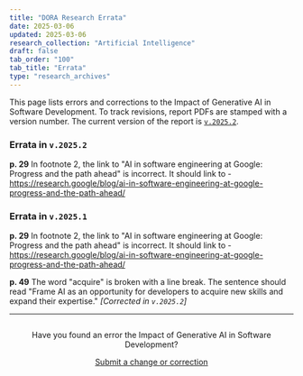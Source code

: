 ```yaml
---
title: "DORA Research Errata"
date: 2025-03-06
updated: 2025-03-06
research_collection: "Artificial Intelligence"
draft: false
tab_order: "100"
tab_title: "Errata"
type: "research_archives"
---
```


This page lists errors and corrections to the Impact of Generative AI in Software Development. To track revisions, report PDFs are stamped with a version number. The current version of the report is [`v.2025.2`](/research/ai/gen-ai-report).

### Errata in `v.2025.2`

**p. 29** In footnote 2, the link to  "AI in software engineering at Google: Progress and the path ahead" is incorrect. It should link to  - https://research.google/blog/ai-in-software-engineering-at-google-progress-and-the-path-ahead/

### Errata in `v.2025.1`

**p. 29** In footnote 2, the link to  "AI in software engineering at Google: Progress and the path ahead" is incorrect. It should link to  - https://research.google/blog/ai-in-software-engineering-at-google-progress-and-the-path-ahead/

**p. 49** The word "acquire" is broken with a line break. The sentence should read "Frame AI as an opportunity for developers to acquire new skills and expand their expertise." _[Corrected in `v.2025.2`]_

-----
<div style="text-align:center; margin-top:2em;">
Have you found an error the Impact of Generative AI in Software Development?

<a href='mailto:dora-advocacy@google.com?subject=DORA+Impact+of+Generative+AI+Report+error' class='button' target="_blank">Submit a change or correction</a>
</div>